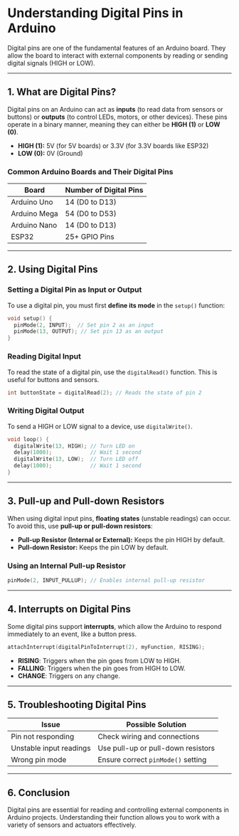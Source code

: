 # Understanding Digital Pins in Arduino

Digital pins are one of the fundamental features of an Arduino board. They allow the board to interact with external components by reading or sending digital signals (HIGH or LOW).

---

## 1. What are Digital Pins?

Digital pins on an Arduino can act as **inputs** (to read data from sensors or buttons) or **outputs** (to control LEDs, motors, or other devices). These pins operate in a binary manner, meaning they can either be **HIGH (1)** or **LOW (0)**.

- **HIGH (1):** 5V (for 5V boards) or 3.3V (for 3.3V boards like ESP32)
- **LOW (0):** 0V (Ground)

### Common Arduino Boards and Their Digital Pins

| Board        | Number of Digital Pins |
| ------------ | ---------------------- |
| Arduino Uno  | 14 (D0 to D13)         |
| Arduino Mega | 54 (D0 to D53)         |
| Arduino Nano | 14 (D0 to D13)         |
| ESP32        | 25+ GPIO Pins          |

---

## 2. Using Digital Pins

### Setting a Digital Pin as Input or Output

To use a digital pin, you must first **define its mode** in the `setup()` function:

```cpp
void setup() {
  pinMode(2, INPUT);  // Set pin 2 as an input
  pinMode(13, OUTPUT); // Set pin 13 as an output
}
```

### Reading Digital Input

To read the state of a digital pin, use the `digitalRead()` function. This is useful for buttons and sensors.

```cpp
int buttonState = digitalRead(2); // Reads the state of pin 2
```

### Writing Digital Output

To send a HIGH or LOW signal to a device, use `digitalWrite()`.

```cpp
void loop() {
  digitalWrite(13, HIGH); // Turn LED on
  delay(1000);            // Wait 1 second
  digitalWrite(13, LOW);  // Turn LED off
  delay(1000);            // Wait 1 second
}
```

---

## 3. Pull-up and Pull-down Resistors

When using digital input pins, **floating states** (unstable readings) can occur. To avoid this, use **pull-up or pull-down resistors**:

- **Pull-up Resistor (Internal or External):** Keeps the pin HIGH by default.
- **Pull-down Resistor:** Keeps the pin LOW by default.

### Using an Internal Pull-up Resistor

```cpp
pinMode(2, INPUT_PULLUP); // Enables internal pull-up resistor
```

---

## 4. Interrupts on Digital Pins

Some digital pins support **interrupts**, which allow the Arduino to respond immediately to an event, like a button press.

```cpp
attachInterrupt(digitalPinToInterrupt(2), myFunction, RISING);
```

- **RISING**: Triggers when the pin goes from LOW to HIGH.
- **FALLING**: Triggers when the pin goes from HIGH to LOW.
- **CHANGE**: Triggers on any change.

---

## 5. Troubleshooting Digital Pins

| Issue                   | Possible Solution                  |
| ----------------------- | ---------------------------------- |
| Pin not responding      | Check wiring and connections       |
| Unstable input readings | Use pull-up or pull-down resistors |
| Wrong pin mode          | Ensure correct `pinMode()` setting |

---

## 6. Conclusion

Digital pins are essential for reading and controlling external components in Arduino projects. Understanding their function allows you to work with a variety of sensors and actuators effectively.

